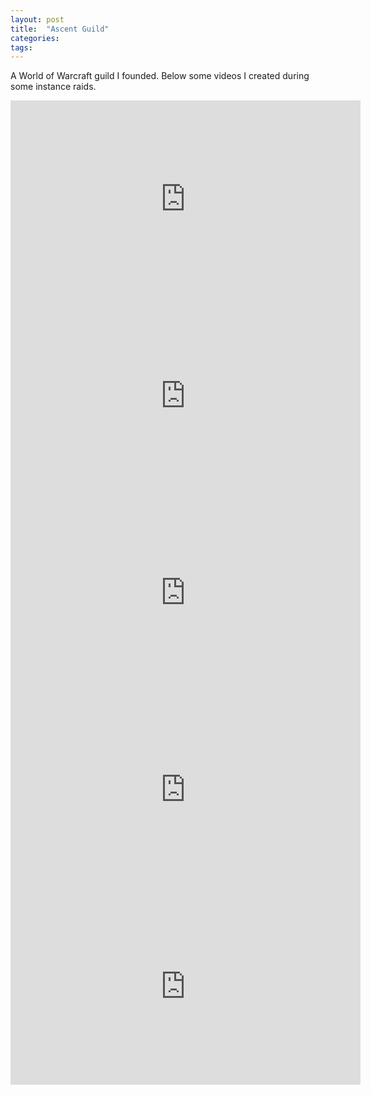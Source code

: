 ```yaml
---
layout: post
title:  "Ascent Guild"
categories: 
tags:
---
```


A World of Warcraft guild I founded. Below some videos I created during some instance raids.

<iframe width="560" height="315" src="https://www.youtube.com/embed/u4c6R76s5pE?si=dgf8swJl1xj5Qqtt" title="YouTube video player" frameborder="0" allow="accelerometer; autoplay; clipboard-write; encrypted-media; gyroscope; picture-in-picture; web-share" allowfullscreen></iframe>

<br>

<iframe width="560" height="315" src="https://www.youtube.com/embed/6XlAPw9QYGY?si=2echy1o6CSrB6unC" title="YouTube video player" frameborder="0" allow="accelerometer; autoplay; clipboard-write; encrypted-media; gyroscope; picture-in-picture; web-share" allowfullscreen></iframe>

<br>

<iframe width="560" height="315" src="https://www.youtube.com/embed/dQO75DzqlD8?si=2mKsh-I4JKLtg0J2" title="YouTube video player" frameborder="0" allow="accelerometer; autoplay; clipboard-write; encrypted-media; gyroscope; picture-in-picture; web-share" allowfullscreen></iframe>

<br>

<iframe width="560" height="315" src="https://www.youtube.com/embed/3YJFJ-hOctY?si=O8w1u4R2d5x_Hard" title="YouTube video player" frameborder="0" allow="accelerometer; autoplay; clipboard-write; encrypted-media; gyroscope; picture-in-picture; web-share" allowfullscreen></iframe>

<br>

<iframe width="560" height="315" src="https://www.youtube.com/embed/Oj5s3lxYFkY?si=I4GmB6crJzBH7yqz" title="YouTube video player" frameborder="0" allow="accelerometer; autoplay; clipboard-write; encrypted-media; gyroscope; picture-in-picture; web-share" allowfullscreen></iframe>
